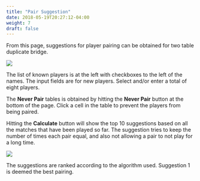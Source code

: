 ```yaml
---
title: "Pair Suggestion"
date: 2018-05-19T20:27:12-04:00
weight: 7
draft: false
---
```



From this page, suggestions for player pairing can be obtained for two table duplicate bridge.

<div class="withBorder">

<img src="../images/gen/Duplicate/PairingsEnter.png" />

</div>

The list of known players is at the left with checkboxes to the left of the names.  The input fields are for new players.  Select and/or enter a total of eight players.

The **Never Pair** tables is obtained by hitting the **Never Pair** button at the bottom of the page.  Click a cell in the table to prevent the players from being paired.

Hitting the **Calculate** button will show the top 10 suggestions based on all the matches that have been played so far.  The suggestion tries to keep the number of times each pair equal, and also not allowing a pair to not play for a long time.

<div class="withBorder">

<img src="../images/gen/Duplicate/Pairings.png" />

</div>

The suggestions are ranked according to the algorithm used.  Suggestion 1 is deemed the best pairing.
